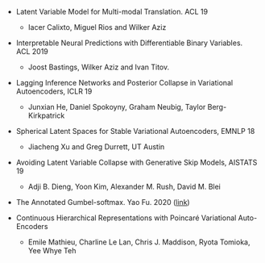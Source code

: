 * Latent Variable Model for Multi-modal Translation. ACL 19 
  * Iacer Calixto, Miguel Rios and Wilker Aziz

* Interpretable Neural Predictions with Differentiable Binary Variables. ACL 2019
  * Joost Bastings, Wilker Aziz and Ivan Titov. 

* Lagging Inference Networks and Posterior Collapse in Variational Autoencoders, ICLR 19 
  * Junxian He, Daniel Spokoyny, Graham Neubig, Taylor Berg-Kirkpatrick

* Spherical Latent Spaces for Stable Variational Autoencoders, EMNLP 18 
  * Jiacheng Xu and Greg Durrett, UT Austin

* Avoiding Latent Variable Collapse with Generative Skip Models, AISTATS 19 
  * Adji B. Dieng, Yoon Kim, Alexander M. Rush, David M. Blei

* The Annotated Gumbel-softmax. Yao Fu. 2020 ([link](https://github.com/FranxYao/Annotated-Gumbel-Softmax-and-Score-Function))

* Continuous Hierarchical Representations with Poincaré Variational Auto-Encoders
  * Emile Mathieu, Charline Le Lan, Chris J. Maddison, Ryota Tomioka, Yee Whye Teh
